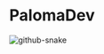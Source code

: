 <h1>PalomaDev</h1>
<picture>
  <source media="(prefers-color-scheme: dark)" srcset="https://palomadeveloper.github.io/PalomaDeveloper/github-snake-dark.svg" />
  <source media="(prefers-color-scheme: light)" srcset="https://palomadeveloper.github.io/PalomaDeveloper/github-snake.svg" />
  <img alt="github-snake" src="https://palomadeveloper.github.io/PalomaDeveloper/github-snake.svg" />
</picture>
